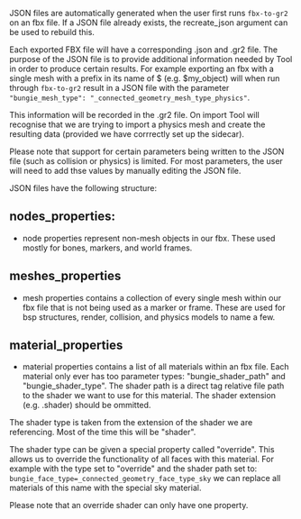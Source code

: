 JSON files are automatically generated when the user first runs `fbx-to-gr2` on an fbx file. If a JSON file already exists, the recreate_json argument can be used to rebuild this.

Each exported FBX file will have a corresponding .json and .gr2 file. The purpose of the JSON file is to provide additional information needed by Tool in order to produce certain results. For example exporting an fbx with a single mesh with a prefix in its name of $ (e.g. $my_object) will when run through `fbx-to-gr2` result in a JSON file with the parameter `"bungie_mesh_type": "_connected_geometry_mesh_type_physics"`.

This information will be recorded in the .gr2 file. On import Tool will recognise that we are trying to import a physics mesh and create the resulting data (provided we have corrrectly set up the sidecar).

Please note that support for certain parameters being written to the JSON file (such as collision or physics) is limited. For most parameters, the user will need to add thse values by manually editing the JSON file.

JSON files have the following structure:

## nodes_properties:

- node properties represent non-mesh objects in our fbx. These used mostly for bones, markers, and world frames. 

## meshes_properties

- mesh properties contains a collection of every single mesh within our fbx file that is not being used as a marker or frame. These are used for bsp structures, render, collision, and physics models to name a few.

## material_properties

- material properties contains a list of all materials within an fbx file. Each material only ever has too parameter types: "bungie_shader_path"  and "bungie_shader_type". The shader path is a direct tag relative file path to the shader we want to use for this material. The shader extension (e.g. .shader) should be ommitted.

The shader type is taken from the extension of the shader we are referencing. Most of the time this will be "shader".

The shader type can be given a special property called "override". This allows us to override the functionality of all faces with this material. For example with the type set to "override" and the shader path set to: `bungie_face_type=_connected_geometry_face_type_sky` we can replace all materials of this name with the special sky material. 

Please note that an override shader can only have one property.